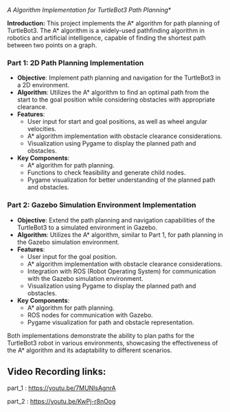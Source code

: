 **A* Algorithm Implementation for TurtleBot3 Path Planning**

**Introduction:**
This project implements the A* algorithm for path planning of TurtleBot3. The A* algorithm is a widely-used pathfinding algorithm in robotics and artificial intelligence, capable of finding the shortest path between two points on a graph.


### Part 1: 2D Path Planning Implementation

- **Objective**: Implement path planning and navigation for the TurtleBot3 in a 2D environment.
- **Algorithm**: Utilizes the A* algorithm to find an optimal path from the start to the goal position while considering obstacles with appropriate clearance.
- **Features**:
  - User input for start and goal positions, as well as wheel angular velocities.
  - A* algorithm implementation with obstacle clearance considerations.
  - Visualization using Pygame to display the planned path and obstacles.
- **Key Components**:
  - A* algorithm for path planning.
  - Functions to check feasibility and generate child nodes.
  - Pygame visualization for better understanding of the planned path and obstacles.

### Part 2: Gazebo Simulation Environment Implementation

- **Objective**: Extend the path planning and navigation capabilities of the TurtleBot3 to a simulated environment in Gazebo.
- **Algorithm**: Utilizes the A* algorithm, similar to Part 1, for path planning in the Gazebo simulation environment.
- **Features**:
  - User input for the goal position.
  - A* algorithm implementation with obstacle clearance considerations.
  - Integration with ROS (Robot Operating System) for communication with the Gazebo simulation environment.
  - Visualization using Pygame to display the planned path and obstacles.
- **Key Components**:
  - A* algorithm for path planning.
  - ROS nodes for communication with Gazebo.
  - Pygame visualization for path and obstacle representation.

Both implementations demonstrate the ability to plan paths for the TurtleBot3 robot in various environments, showcasing the effectiveness of the A* algorithm and its adaptability to different scenarios.

## Video Recording links:

part_1 : https://youtu.be/7MUNlsAgnrA

part_2 : https://youtu.be/KwPj-r8nOog
